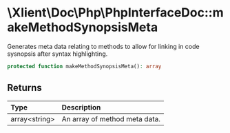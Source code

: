 # \\Xlient\\Doc\\Php\\PhpInterfaceDoc::makeMethodSynopsisMeta

Generates meta data relating to methods to allow for linking in code sysnopsis after syntax highlighting.

```php
protected function makeMethodSynopsisMeta(): array
```

## Returns

| Type | Description |
| :--- | :--- |
| array\<string\> | An array of method meta data. |